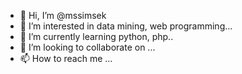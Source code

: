 - 👋 Hi, I’m @mssimsek
- 👀 I’m interested in data mining, web programming...
- 🌱 I’m currently learning python, php..
- 💞️ I’m looking to collaborate on ...
- 📫 How to reach me ...

<!---
mssimsek/mssimsek is a ✨ special ✨ repository because its `README.md` (this file) appears on your GitHub profile.
You can click the Preview link to take a look at your changes.
--->
